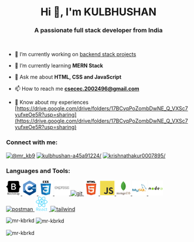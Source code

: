 <h1 align="center">Hi 👋, I'm KULBHUSHAN</h1>
<h3 align="center">A passionate full stack developer from India</h3>
<img style="max-width: 100%; width:500px" src="https://cdn.pixabay.com/photo/2019/10/09/07/28/development-4536630_1280.png" alt="" srcset="">

- 🔭 I’m currently working on [backend stack projects](https://github.com/mr-kbRKD/Book_Record_Management)

- 🌱 I’m currently learning **MERN Stack**

- 💬 Ask me about **HTML, CSS and JavaScript**

- 📫 How to reach me **csecec.2002496@gmail.com**

- 📄 Know about my experiences [https://drive.google.com/drive/folders/17BCvqPoZombDwNE_Q_VXSc7yufxeOe5R?usp=sharing](https://drive.google.com/drive/folders/17BCvqPoZombDwNE_Q_VXSc7yufxeOe5R?usp=sharing)

<h3 align="left">Connect with me:</h3>
<p align="left">
<a href="https://twitter.com/@mr_kb9" target="blank"><img align="center" src="https://raw.githubusercontent.com/rahuldkjain/github-profile-readme-generator/master/src/images/icons/Social/twitter.svg" alt="@mr_kb9" height="30" width="40" /></a>
<a href="https://linkedin.com/in/kulbhushan-a45a91224/" target="blank"><img align="center" src="https://raw.githubusercontent.com/rahuldkjain/github-profile-readme-generator/master/src/images/icons/Social/linked-in-alt.svg" alt="kulbhushan-a45a91224/" height="30" width="40" /></a>
<a href="https://www.leetcode.com/krishnathakur0007895/" target="blank"><img align="center" src="https://raw.githubusercontent.com/rahuldkjain/github-profile-readme-generator/master/src/images/icons/Social/leet-code.svg" alt="krishnathakur0007895/" height="30" width="40" /></a>
</p>

<h3 align="left">Languages and Tools:</h3>
<p align="left"> <a href="https://getbootstrap.com" target="_blank" rel="noreferrer"> <img src="https://raw.githubusercontent.com/devicons/devicon/master/icons/bootstrap/bootstrap-plain-wordmark.svg" alt="bootstrap" width="40" height="40"/> </a> <a href="https://www.w3schools.com/cpp/" target="_blank" rel="noreferrer"> <img src="https://raw.githubusercontent.com/devicons/devicon/master/icons/cplusplus/cplusplus-original.svg" alt="cplusplus" width="40" height="40"/> </a> <a href="https://www.w3schools.com/css/" target="_blank" rel="noreferrer"> <img src="https://raw.githubusercontent.com/devicons/devicon/master/icons/css3/css3-original-wordmark.svg" alt="css3" width="40" height="40"/> </a> <a href="https://expressjs.com" target="_blank" rel="noreferrer"> <img src="https://raw.githubusercontent.com/devicons/devicon/master/icons/express/express-original-wordmark.svg" alt="express" width="40" height="40"/> </a> <a href="https://git-scm.com/" target="_blank" rel="noreferrer"> <img src="https://www.vectorlogo.zone/logos/git-scm/git-scm-icon.svg" alt="git" width="40" height="40"/> </a> <a href="https://www.w3.org/html/" target="_blank" rel="noreferrer"> <img src="https://raw.githubusercontent.com/devicons/devicon/master/icons/html5/html5-original-wordmark.svg" alt="html5" width="40" height="40"/> </a> <a href="https://developer.mozilla.org/en-US/docs/Web/JavaScript" target="_blank" rel="noreferrer"> <img src="https://raw.githubusercontent.com/devicons/devicon/master/icons/javascript/javascript-original.svg" alt="javascript" width="40" height="40"/> </a> <a href="https://www.mongodb.com/" target="_blank" rel="noreferrer"> <img src="https://raw.githubusercontent.com/devicons/devicon/master/icons/mongodb/mongodb-original-wordmark.svg" alt="mongodb" width="40" height="40"/> </a> <a href="https://www.mysql.com/" target="_blank" rel="noreferrer"> <img src="https://raw.githubusercontent.com/devicons/devicon/master/icons/mysql/mysql-original-wordmark.svg" alt="mysql" width="40" height="40"/> </a> <a href="https://nodejs.org" target="_blank" rel="noreferrer"> <img src="https://raw.githubusercontent.com/devicons/devicon/master/icons/nodejs/nodejs-original-wordmark.svg" alt="nodejs" width="40" height="40"/> </a> <a href="https://postman.com" target="_blank" rel="noreferrer"> <img src="https://www.vectorlogo.zone/logos/getpostman/getpostman-icon.svg" alt="postman" width="40" height="40"/> </a> <a href="https://reactjs.org/" target="_blank" rel="noreferrer"> <img src="https://raw.githubusercontent.com/devicons/devicon/master/icons/react/react-original-wordmark.svg" alt="react" width="40" height="40"/> </a> <a href="https://tailwindcss.com/" target="_blank" rel="noreferrer"> <img src="https://www.vectorlogo.zone/logos/tailwindcss/tailwindcss-icon.svg" alt="tailwind" width="40" height="40"/> </a> </p>

<p><img align="left" src="https://github-readme-stats.vercel.app/api/top-langs?username=mr-kbrkd&show_icons=true&locale=en&layout=compact" alt="mr-kbrkd" /></p>

<p>&nbsp;<img align="center" src="https://github-readme-stats.vercel.app/api?username=mr-kbrkd&show_icons=true&locale=en" alt="mr-kbrkd" /></p>

<p><img align="center" src="https://github-readme-streak-stats.herokuapp.com/?user=mr-kbrkd&" alt="mr-kbrkd" /></p>
